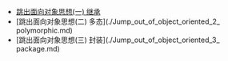 * [跳出面向对象思想(一) 继承](./jump_out_of_object_oriented_1_inherit.md)
* [跳出面向对象思想(二) 多态](./Jump_out_of_object_oriented_2_ polymorphic.md)
* [跳出面向对象思想(三) 封装](./Jump_out_of_object_oriented_3_ package.md)

